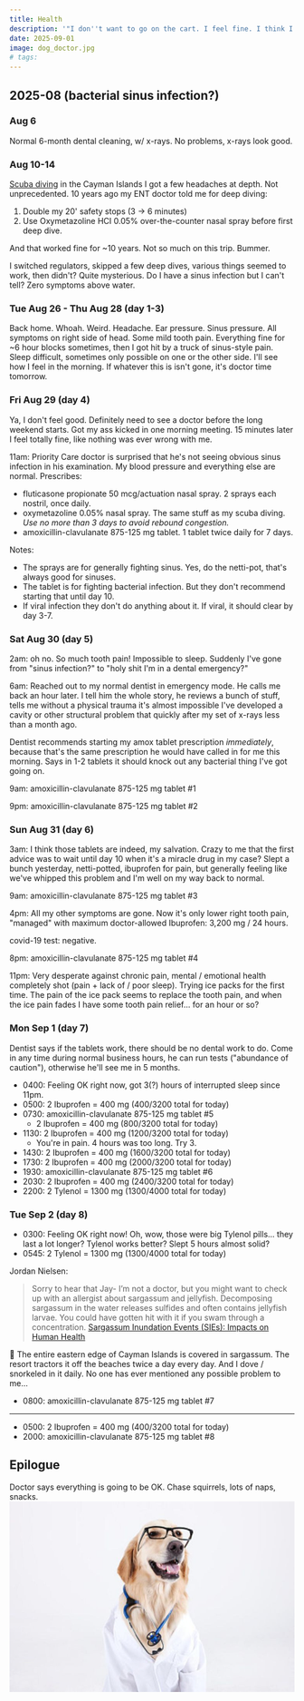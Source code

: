 ```yaml
---
title: Health
description: '"I don''t want to go on the cart. I feel fine. I think I''ll go for a walk. I feel happy!"'
date: 2025-09-01
image: dog_doctor.jpg
# tags:
---
```


## 2025-08 (bacterial sinus infection?)

### Aug 6

Normal 6-month dental cleaning, w/ x-rays. No problems, x-rays look good.

### Aug 10-14

[Scuba diving](../scuba/) in the Cayman Islands I got a few headaches at depth. 
Not unprecedented. 10 years ago my ENT doctor told me for deep diving:

1. Double my 20' safety stops (3 -> 6 minutes)
2. Use Oxymetazoline HCI 0.05% over-the-counter nasal spray before first deep dive.

And that worked fine for ~10 years. Not so much on this trip. Bummer.

I switched regulators, skipped a few deep dives, various things seemed to work, then didn't?
Quite mysterious. Do I have a sinus infection but I can't tell?
Zero symptoms above water.

### Tue Aug 26 - Thu Aug 28 (day 1-3)

Back home. Whoah. Weird. Headache. Ear pressure. Sinus pressure.
All symptoms on right side of head.
Some mild tooth pain.
Everything fine for ~6 hour blocks sometimes, then I got hit by a truck of sinus-style pain.
Sleep difficult, sometimes only possible on one or the other side.
I'll see how I feel in the morning. If whatever this is isn't gone, it's doctor time
tomorrow.

### Fri Aug 29 (day 4)

Ya, I don't feel good. Definitely need to see a doctor before the long weekend starts.
Got my ass kicked in one morning meeting. 15 minutes later I feel totally fine, like nothing
was ever wrong with me.

11am: Priority Care doctor is surprised that he's not seeing obvious sinus infection in his examination. My blood pressure and everything else are normal. Prescribes:
* fluticasone propionate 50 mcg/actuation nasal spray. 2 sprays each nostril, once daily.
* oxymetazoline 0.05% nasal spray. The same stuff as my scuba diving.
  _Use no more than 3 days to avoid rebound congestion._
* amoxicillin-clavulanate 875-125 mg tablet. 1 tablet twice daily for 7 days.

Notes:

* The sprays are for generally fighting sinus. Yes, do the netti-pot, that's always
  good for sinuses.
* The tablet is for fighting bacterial infection. But they don't recommend starting
  that until day 10.
* If viral infection they don't do anything about it. If viral, it should clear by day 3-7.

### Sat Aug 30 (day 5)

2am: oh no. So much tooth pain! Impossible to sleep. Suddenly I've gone from "sinus infection?"
to "holy shit I'm in a dental emergency?"

6am: Reached out to my normal dentist in emergency mode. He calls me back an hour
later. I tell him the whole story, he reviews a bunch of stuff, tells me without a
physical trauma it's almost impossible I've developed a cavity or other structural
problem that quickly after my set of x-rays less than a month ago.

Dentist recommends starting my amox tablet prescription *immediately*, because that's
the same prescription he would have called in for me this morning.
Says in 1-2 tablets it should knock out any bacterial thing I've got going on.

9am: amoxicillin-clavulanate 875-125 mg tablet #1

9pm: amoxicillin-clavulanate 875-125 mg tablet #2

### Sun Aug 31 (day 6)

3am: I think those tablets are indeed, my salvation. Crazy to me
that the first advice was to wait until day 10 when it's a miracle drug in my case?
Slept a bunch yesterday, netti-potted, ibuprofen for pain, but generally feeling like
we've whipped this problem and I'm well on my way back to normal.

9am: amoxicillin-clavulanate 875-125 mg tablet #3

4pm: All my other symptoms are gone. Now it's only lower right tooth pain,
"managed" with maximum doctor-allowed Ibuprofen: 3,200 mg / 24 hours.

covid-19 test: negative.

8pm: amoxicillin-clavulanate 875-125 mg tablet #4

11pm: Very desperate against chronic pain, mental / emotional health completely
shot (pain + lack of / poor sleep).
Trying ice packs for the first time. The pain of the ice pack seems to replace
the tooth pain, and when the ice pain fades I have some tooth pain relief...
for an hour or so?

### Mon Sep 1 (day 7)

Dentist says if the tablets work, there should be no dental work to do.
Come in any time during normal business hours, he can run tests ("abundance
of caution"), otherwise he'll see me in 5 months.

* 0400: Feeling OK right now, got 3(?) hours of interrupted sleep since 11pm.
* 0500: 2 Ibuprofen = 400 mg (400/3200 total for today)
* 0730: amoxicillin-clavulanate 875-125 mg tablet #5
    * 2 Ibuprofen = 400 mg (800/3200 total for today)
* 1130: 2 Ibuprofen = 400 mg (1200/3200 total for today)
    * You're in pain. 4 hours was too long. Try 3.
* 1430: 2 Ibuprofen = 400 mg (1600/3200 total for today)
* 1730: 2 Ibuprofen = 400 mg (2000/3200 total for today)
* 1930: amoxicillin-clavulanate 875-125 mg tablet #6
* 2030: 2 Ibuprofen = 400 mg (2400/3200 total for today)
* 2200: 2 Tylenol = 1300 mg (1300/4000 total for today)

### Tue Sep 2 (day 8)

* 0300: Feeling OK right now! Oh, wow, those were big Tylenol pills... they last a lot longer?
Tylenol works better? Slept 5 hours almost solid?
* 0545: 2 Tylenol = 1300 mg (1300/4000 total for today)

Jordan Nielsen:
> Sorry to hear that Jay- I’m not a doctor, but you might want to check up with an allergist about sargassum and jellyfish. Decomposing sargassum in the water releases sulfides and often contains jellyfish larvae. You could have gotten hit with it if you swam through a concentration.
> [Sargassum Inundation Events (SIEs): Impacts on Human Health](https://www.epa.gov/habs/sargassum-inundation-events-sies-impacts-human-health)

🤯 The entire eastern edge of Cayman Islands is covered in sargassum. The resort tractors it off the beaches twice a day every day. And I dove / snorkeled in it daily.
No one has ever mentioned any possible problem to me...

* 0800: amoxicillin-clavulanate 875-125 mg tablet #7

---

* 0500: 2 Ibuprofen = 400 mg (400/3200 total for today)
* 2000: amoxicillin-clavulanate 875-125 mg tablet #8


## Epilogue
Doctor says everything is going to be OK. Chase squirrels, lots of naps, snacks.
<img src="./dog_doctor.jpg" alt="Dog doctor"/>
